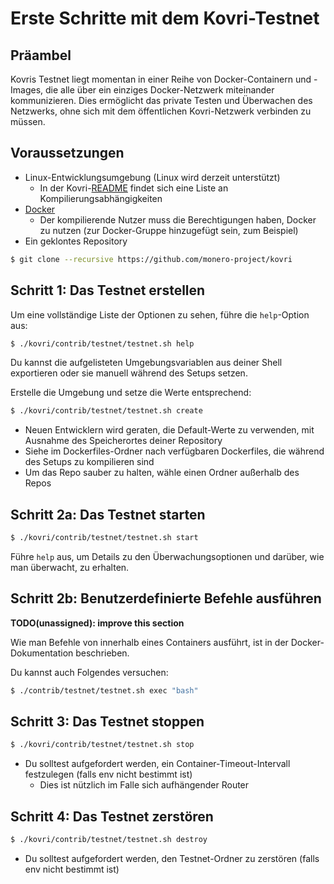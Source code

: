 # Erste Schritte mit dem Kovri-Testnet

## Präambel

Kovris Testnet liegt momentan in einer Reihe von Docker-Containern und -Images, die alle über ein einziges Docker-Netzwerk miteinander kommunizieren. Dies ermöglicht das private Testen und Überwachen des Netzwerks, ohne sich mit dem öffentlichen Kovri-Netzwerk verbinden zu müssen.

## Voraussetzungen

- Linux-Entwicklungsumgebung (Linux wird derzeit unterstützt)
   - In der Kovri-[README](https://github.com/monero-project/kovri-docs/blob/master/i18n/de/README.md#kompilierung) findet sich eine Liste an Kompilierungsabhängigkeiten
- [Docker](https://www.docker.com/)
   - Der kompilierende Nutzer muss die Berechtigungen haben, Docker zu nutzen (zur Docker-Gruppe hinzugefügt sein, zum Beispiel)
- Ein geklontes Repository
```bash
$ git clone --recursive https://github.com/monero-project/kovri
```

## Schritt 1: Das Testnet erstellen

Um eine vollständige Liste der Optionen zu sehen, führe die `help`-Option aus:
```bash
$ ./kovri/contrib/testnet/testnet.sh help
```
Du kannst die aufgelisteten Umgebungsvariablen aus deiner Shell exportieren oder sie manuell während des Setups setzen.

Erstelle die Umgebung und setze die Werte entsprechend:
```bash
$ ./kovri/contrib/testnet/testnet.sh create
```
- Neuen Entwicklern wird geraten, die Default-Werte zu verwenden, mit Ausnahme des Speicherortes deiner Repository
- Siehe im Dockerfiles-Ordner nach verfügbaren Dockerfiles, die während des Setups zu kompilieren sind
- Um das Repo sauber zu halten, wähle einen Ordner außerhalb des Repos

## Schritt 2a: Das Testnet starten

```bash
$ ./kovri/contrib/testnet/testnet.sh start
```
Führe `help` aus, um Details zu den Überwachungsoptionen und darüber, wie man überwacht, zu erhalten.

## Schritt 2b: Benutzerdefinierte Befehle ausführen

**TODO(unassigned): improve this section**

Wie man Befehle von innerhalb eines Containers ausführt, ist in der Docker-Dokumentation beschrieben.

Du kannst auch Folgendes versuchen:
```bash
$ ./contrib/testnet/testnet.sh exec "bash"
```

## Schritt 3: Das Testnet stoppen

```bash
$ ./kovri/contrib/testnet/testnet.sh stop
```
- Du solltest aufgefordert werden, ein Container-Timeout-Intervall festzulegen (falls env nicht bestimmt ist)
   - Dies ist nützlich im Falle sich aufhängender Router

## Schritt 4: Das Testnet zerstören

```bash
$ ./kovri/contrib/testnet/testnet.sh destroy
```
- Du solltest aufgefordert werden, den Testnet-Ordner zu zerstören (falls env nicht bestimmt ist)
